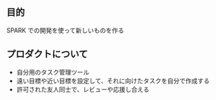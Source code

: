 ## 目的

SPARK での開発を使って新しいものを作る

## プロダクトについて

- 自分用のタスク管理ツール
- 遠い目標や近い目標を設定して、それに向けたタスクを自分で作成する
- 許可された友人同士で、レビューや応援し合える
